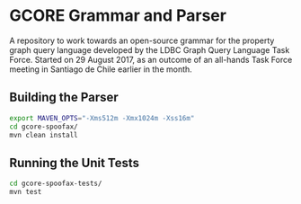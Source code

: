 # GCORE Grammar and Parser

A repository to work towards an open-source grammar for the property graph query language developed by the LDBC Graph Query Language Task Force.  Started on 29 August 2017, as an outcome of an all-hands Task Force meeting in Santiago de Chile earlier in the month.

## Building the Parser

```bash
export MAVEN_OPTS="-Xms512m -Xmx1024m -Xss16m"
cd gcore-spoofax/
mvn clean install
```

## Running the Unit Tests

```bash
cd gcore-spoofax-tests/
mvn test
```
